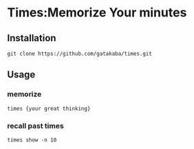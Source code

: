 # Times:Memorize Your minutes

## Installation

`git clone https://github.com/gatakaba/times.git`

## Usage

### memorize

`times {your great thinking}`

### recall past times

`times show -n 10`
